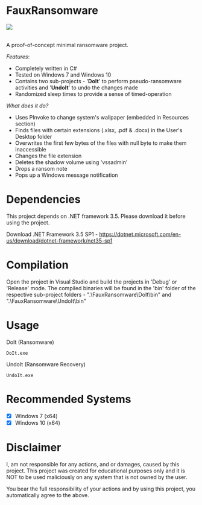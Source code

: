 # FauxRansomware 

<img src="https://images-wixmp-ed30a86b8c4ca887773594c2.wixmp.com/f/aebac3e2-9193-4b51-82ef-4c22e39d4fdc/d91zk1i-b3fa7931-baac-4b14-b480-83bbb338fa13.png/v1/fill/w_1192,h_670,q_70,strp/ascii_skull_by_nevermorexiii_d91zk1i-pre.jpg?token=eyJ0eXAiOiJKV1QiLCJhbGciOiJIUzI1NiJ9.eyJzdWIiOiJ1cm46YXBwOjdlMGQxODg5ODIyNjQzNzNhNWYwZDQxNWVhMGQyNmUwIiwiaXNzIjoidXJuOmFwcDo3ZTBkMTg4OTgyMjY0MzczYTVmMGQ0MTVlYTBkMjZlMCIsIm9iaiI6W1t7ImhlaWdodCI6Ijw9MTA4MCIsInBhdGgiOiJcL2ZcL2FlYmFjM2UyLTkxOTMtNGI1MS04MmVmLTRjMjJlMzlkNGZkY1wvZDkxemsxaS1iM2ZhNzkzMS1iYWFjLTRiMTQtYjQ4MC04M2JiYjMzOGZhMTMucG5nIiwid2lkdGgiOiI8PTE5MjAifV1dLCJhdWQiOlsidXJuOnNlcnZpY2U6aW1hZ2Uub3BlcmF0aW9ucyJdfQ.Bjj1uf7kyEP0NL6XFySr2SKNkaqHI5yityPfHEHC_Q8" border="0" />

<br>A proof-of-concept minimal ransomware project.<br>

*Features*: 
- Completely written in C#
- Tested on Windows 7 and Windows 10
- Contains two sub-projects - '<b>DoIt</b>' to perform pseudo-ransomware activities and '<b>UndoIt</b>' to undo the changes made
- Randomized sleep times to provide a sense of timed-operation

*What does it do?*
- Uses PInvoke to change system's wallpaper (embedded in Resources section) 
- Finds files with certain extensions (.xlsx, .pdf & .docx) in the User's Desktop folder
- Overwrites the first few bytes of the files with null byte to make them inaccessible
- Changes the file extension
- Deletes the shadow volume using 'vssadmin' 
- Drops a ransom note
- Pops up a Windows message notification 

# Dependencies

This project depends on .NET framework 3.5. Please download it before using the project.

Download .NET Framework 3.5 SP1 - https://dotnet.microsoft.com/en-us/download/dotnet-framework/net35-sp1

# Compilation

Open the project in Visual Studio and build the projects in 'Debug' or 'Release' mode. The compiled binaries will be found in the 'bin' folder of the respective sub-project folders - ".\FauxRansomware\DoIt\bin" and ".\FauxRansomware\UndoIt\bin"

# Usage

DoIt (Ransomware)
```
DoIt.exe
```

UndoIt (Ransomware Recovery)
```
UndoIt.exe
```

# Recommended Systems
- [X] Windows 7 (x64)
- [X] Windows 10 (x64)

# Disclaimer

I, am not responsible for any actions, and or damages, caused by this project. This project was created for educational purposes only and it is NOT to be used maliciously on any system that is not owned by the user.

You bear the full responsibility of your actions and by using this project, you automatically agree to the above.
